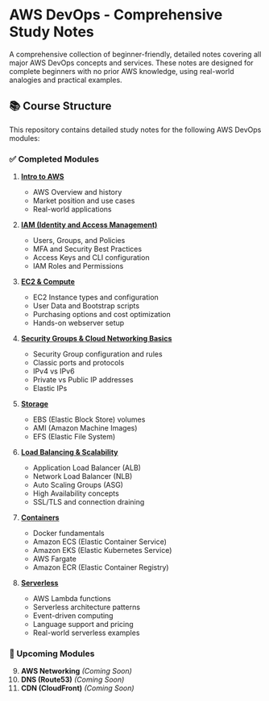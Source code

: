 # AWS DevOps - Comprehensive Study Notes

A comprehensive collection of beginner-friendly, detailed notes covering all major AWS DevOps concepts and services. These notes are designed for complete beginners with no prior AWS knowledge, using real-world analogies and practical examples.

## 📚 Course Structure

This repository contains detailed study notes for the following AWS DevOps modules:

### ✅ Completed Modules

1. **[Intro to AWS](https://github.com/Endrit-Selita/AWS-Notes/blob/main/Intro%20to%20AWS.md)**
   - AWS Overview and history
   - Market position and use cases
   - Real-world applications

2. **[IAM (Identity and Access Management)](https://github.com/Endrit-Selita/AWS-Notes/blob/main/IAM%20(Identity%20and%20Access%20Management).md)**
   - Users, Groups, and Policies
   - MFA and Security Best Practices
   - Access Keys and CLI configuration
   - IAM Roles and Permissions

3. **[EC2 & Compute](https://github.com/Endrit-Selita/AWS-Notes/blob/main/EC2%20%26%20Compute.md)**
   - EC2 Instance types and configuration
   - User Data and Bootstrap scripts
   - Purchasing options and cost optimization
   - Hands-on webserver setup

4. **[Security Groups & Cloud Networking Basics]()**
   - Security Group configuration and rules
   - Classic ports and protocols
   - IPv4 vs IPv6
   - Private vs Public IP addresses
   - Elastic IPs

5. **[Storage](./05-storage.md)**
   - EBS (Elastic Block Store) volumes
   - AMI (Amazon Machine Images)
   - EFS (Elastic File System)

6. **[Load Balancing & Scalability](./06-load-balancing-scalability.md)**
   - Application Load Balancer (ALB)
   - Network Load Balancer (NLB)
   - Auto Scaling Groups (ASG)
   - High Availability concepts
   - SSL/TLS and connection draining

7. **[Containers](./07-containers.md)**
   - Docker fundamentals
   - Amazon ECS (Elastic Container Service)
   - Amazon EKS (Elastic Kubernetes Service)
   - AWS Fargate
   - Amazon ECR (Elastic Container Registry)

8. **[Serverless](./08-serverless.md)**
   - AWS Lambda functions
   - Serverless architecture patterns
   - Event-driven computing
   - Language support and pricing
   - Real-world serverless examples

### 🚧 Upcoming Modules

9. **AWS Networking** *(Coming Soon)*
10. **DNS (Route53)** *(Coming Soon)*
11. **CDN (CloudFront)** *(Coming Soon)*
